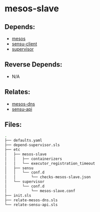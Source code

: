 # mesos-slave

## Depends:

  -  [mesos](/salt/mesos)
  -  [sensu-client](/salt/sensu-client)
  -  [supervisor](/salt/supervisor)

## Reverse Depends:

  -  N/A

## Relates:

  -  [mesos-dns](/salt/mesos-dns)
  -  [sensu-api](/salt/sensu-api)

## Files:

```bash
.
├── defaults.yaml
├── depend-supervisor.sls
├── etc
│   ├── mesos-slave
│   │   ├── containerizers
│   │   └── executor_registration_timeout
│   ├── sensu
│   │   └── conf.d
│   │       └── checks-mesos-slave.json
│   └── supervisor
│       └── conf.d
│           └── mesos-slave.conf
├── init.sls
├── relate-mesos-dns.sls
└── relate-sensu-api.sls
```
